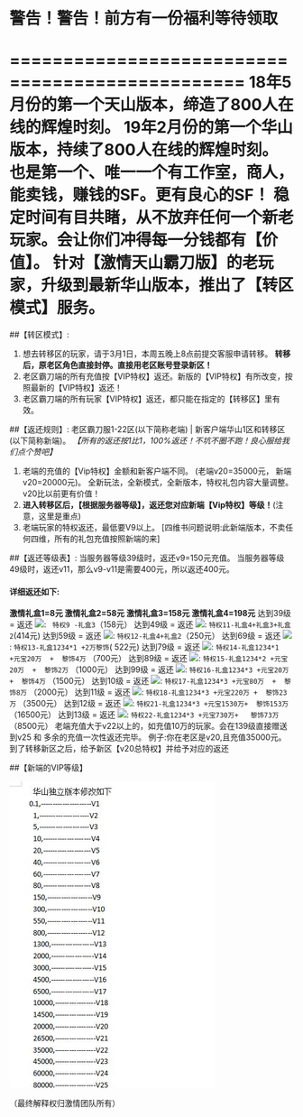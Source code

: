 # 警告！警告！前方有一份福利等待领取
================================================
18年5月份的第一个天山版本，缔造了800人在线的辉煌时刻。
19年2月份的第一个华山版本，持续了800人在线的辉煌时刻。
也是第一个、唯一一个有工作室，商人，能卖钱，赚钱的SF。更有良心的SF！
稳定时间有目共睹，从不放弃任何一个新老玩家。会让你们冲得每一分钱都有【价值】。
针对【激情天山霸刀版】的老玩家，升级到最新华山版本，推出了【转区模式】服务。
============================================================
##【转区模式】: 
1. 想去转移区的玩家，请于3月1日，本周五晚上8点前提交客服申请转移。
    **转移后，原老区角色直接封停。直接用老区账号登录新区！**
2. 老区霸刀端的所有充值按【VIP特权】返还。新版的【VIP特权】有所改变，按照最新的【VIP特权】返还！
3. 老区霸刀端的所有玩家【VIP特权】返还，都只能在指定的【转移区】里有效。

##【返还规则】:
老区霸刀服1-22区(以下简称老端) | 新客户端华山1区和转移区(以下简称新端)。
*【所有的返还按1比1，100%返还！不坑不圈不跑！良心服给我们点个赞吧】*
1. 老端的充值的【Vip特权】金额和新客户端不同。 (老端v20=35000元， 新端v20=20000元)。
        全新玩法，全新模式，全新版本，特权礼包内容大量调整。v20比以前更有价值！
2.  **进入转移区后，【根据服务器等级】，返还您对应新端【Vip特权】等级！**(注意，这里是重点)
3. 老端玩家的特权返还，最低要V9以上。
[四维书问题说明:此新端版本，不卖任何四维，所有的礼包充值按照新端的来] 

##【返还等级表】:
当服务器等级39级时，返还v9=150元充值。
当服务器等级49级时，返还v11，那么v9-v11是需要400元，所以返还400元。
#### 详细返还如下:
**激情礼盒1=8元   激情礼盒2=58元  激情礼盒3=158元   激情礼盒4=198元**
达到39级 = 返还 ![](./_image/3c57274a2019d167a1dcbfb32c2e88e.png): `` 特权9 -礼盒3``（158元）
达到49级 = 返还 ![](./_image/3c57274a2019d167a1dcbfb32c2e88e.png): ``特权11-礼盒4+礼盒3+礼盒2``(414元)
达到59级 = 返还 ![](./_image/3c57274a2019d167a1dcbfb32c2e88e.png):  ``特权12-礼盒4+礼盒2``（250元）
达到69级 = 返还 ![](./_image/3c57274a2019d167a1dcbfb32c2e88e.png): ``特权13-礼盒1234*1 +2万黎饰``( 522元)
达到79级 = 返还 ![](./_image/3c57274a2019d167a1dcbfb32c2e88e.png): ``特权14-礼盒1234*1 +元宝20万  +  黎饰4万``  （700元）
达到89级 = 返还 ![](./_image/3c57274a2019d167a1dcbfb32c2e88e.png): ``特权15-礼盒1234*2 +元宝20万  +  黎饰2万``  （1000元）
达到99级 = 返还 ![](./_image/3c57274a2019d167a1dcbfb32c2e88e.png): ``特权16-礼盒1234*3 +元宝20万  +  黎饰4万``  （1500元）
达到10级 = 返还 ![](./_image/3c57274a2019d167a1dcbfb32c2e88e.png): ``特权17-礼盒1234*3 +元宝80万  +  黎饰8万``  （2000元）
达到11级 = 返还 ![](./_image/3c57274a2019d167a1dcbfb32c2e88e.png): ``特权18-礼盒1234*3 +元宝220万 +  黎饰23万`` （3500元）
达到12级 = 返还 ![](./_image/3c57274a2019d167a1dcbfb32c2e88e.png): ``特权21-礼盒1234*3 +元宝1530万+  黎饰153万``（16500元）
达到13级 = 返还 ![](./_image/3c57274a2019d167a1dcbfb32c2e88e.png): ``特权22-礼盒1234*3 +元宝730万+   黎饰73万`` （8500元） 
老端充值大于v22以上的，如充值10万的玩家。会在139级直接赠送到v25 和 多余的充值一次性返还完毕。
例子:你在老区是v20,且充值35000元。到了转移新区之后，给予新区【v20总特权】并给予对应的返还

##【新端的VIP等级】

![](./_image/84A912C962634EAF9AC038A4E62A2691.png)

（最终解释权归激情团队所有）